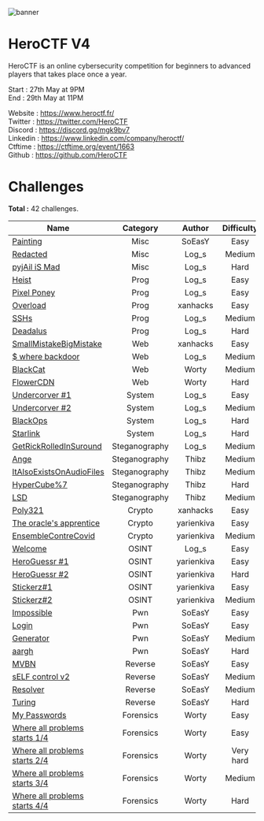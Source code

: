 ![banner](https://pbs.twimg.com/profile_banners/815907006708060160/1586530306/1500x500)

# HeroCTF V4

HeroCTF is an online cybersecurity competition for beginners to advanced players that takes place once a year.

Start : 27th May at 9PM<br>
End : 29th May at 11PM

Website : https://www.heroctf.fr/<br>
Twitter : https://twitter.com/HeroCTF<br>
Discord : https://discord.gg/mgk9bv7<br>
Linkedin : https://www.linkedin.com/company/heroctf/<br>
Ctftime : https://ctftime.org/event/1663<br>
Github : https://github.com/HeroCTF

# Challenges

**Total :** 42 challenges.

| Name                                                                    | Category      | Author     | Difficulty  | Done |
|-------------------------------------------------------------------------|:-------------:|:----------:|:-----------:|:----:|
| [Painting](Misc/Painting)                                               | Misc          | SoEasY     | Easy        |  ✅  |
| [Redacted](Misc/Redacted/)                                              | Misc          | Log\_s     | Medium      |  ✅  |
| [pyjAil iS Mad](Misc/pyjAil_iS_Mad/)                                    | Misc          | Log\_s     | Hard        |  ✅  |
| [Heist](Prog/heist/)                                                    | Prog          | Log\_s     | Easy        |  ✅  |
| [Pixel Poney](Prog/pixel_poney/)                                        | Prog          | Log\_s     | Easy        |  ✅  |
| [Overload](Prog/Overload/)                                              | Prog          | xanhacks   | Easy        |  ✅  |
| [SSHs](Prog/SSHs/)                                                      | Prog          | Log\_s     | Medium      |  ✅  |
| [Deadalus](Prog/deadalus/)                                              | Prog          | Log\_s     | Hard        |  ✅  |
| [SmallMistakeBigMistake](Web/SmallMistakeBigMistake/)                   | Web           | xanhacks   | Easy        |  ✅  |
| [$ where backdoor](Web/whereBackdoor/)                                  | Web           | Log\_s     | Medium      |  ✅  |
| [BlackCat](Web/BlackCat/)                                               | Web           | Worty      | Medium      |  ✅  |
| [FlowerCDN](Web/FlowerCDN/)                                             | Web           | Worty      | Hard        |  ✅  |
| [Undercorver #1](System/undercover1/)                                   | System        | Log\_s     | Easy        |  ✅  |
| [Undercorver #2](System/undercover2/)                                   | System        | Log\_s     | Medium      |  ✅  |
| [BlackOps](System/BlackOps/)                                            | System        | Log\_s     | Hard        |  ✅  |
| [Starlink](System/Starlink/)                                            | System        | Log\_s     | Hard        |  ✅  |
| [GetRickRolledInSuround](Steganography/GetRickRolledInSuround/)         | Steganography | Log\_s     | Medium      |  ✅  |
| [Ange](Steganography/Ange/)                                             | Steganography | Thibz      | Medium      |  ✅  |
| [ItAlsoExistsOnAudioFiles](Steganography/ItAlsoExistsOnAudioFiles/)     | Steganography | Thibz      | Medium      |  ✅  |
| [HyperCube%7](Steganography/HyperCube7/)                                | Steganography | Thibz      | Hard        |  ✅  |
| [LSD](Steganography/LSD/)                                               | Steganography | Thibz      | Medium      |  ✅  |
| [Poly321](Crypto/Poly321/)                                              | Crypto        | xanhacks   | Easy        |  ✅  |
| [The oracle's apprentice](Crypto/Oracles_apprentice/)                   | Crypto        | yarienkiva | Easy        |  ✅  |
| [EnsembleContreCovid](Crypto/EnsembleContreCovid/)                      | Crypto        | yarienkiva | Medium      |  ❌  |
| [Welcome](OSINT/welcome/)                                               | OSINT         | Log\_s     | Easy        |  ✅  |
| [HeroGuessr #1](OSINT/HeroGuessr#1/)                                    | OSINT         | yarienkiva | Easy        |  ✅  |
| [HeroGuessr #2](OSINT/HeroGuessr#2/)                                    | OSINT         | yarienkiva | Hard        |  ✅  |
| [Stickerz#1](OSINT/Stickerz1/)                                          | OSINT         | yarienkiva | Easy        |  ✅  |
| [Stickerz#2](OSINT/Stickerz2/)                                          | OSINT         | yarienkiva | Medium      |  ✅  |
| [Impossible](Pwn/Impossible/)                                           | Pwn           | SoEasY     | Easy        |  ✅  |
| [Login](Pwn/Login/)                                                     | Pwn           | SoEasY     | Easy        |  ✅  |
| [Generator](Pwn/Generator)                                              | Pwn           | SoEasY     | Medium      |  ✅  |
| [aargh](Pwn/aargh/)                                                     | Pwn           | SoEasY     | Hard        |  ✅  |
| [MVBN](Reverse/MVBN/)                                                   | Reverse       | SoEasY     | Easy        |  ✅  |
| [sELF control v2](Reverse/sELF_control_v2/)                             | Reverse       | SoEasY     | Medium      |  ❌  |
| [Resolver](Reverse/Resolver/)                                           | Reverse       | SoEasY     | Medium      |  ✅  |
| [Turing](Reverse/Turing/)                                               | Reverse       | SoEasY     | Hard        |  ❌  |
| [My Passwords](Forensics/MyPasswords)				                      | Forensics     | Worty      | Easy        |  ✅  |
| [Where all problems starts 1/4](Forensics/Where_All_Problem_Starts_1-4) | Forensics     | Worty      | Easy        |  ✅  |
| [Where all problems starts 2/4](Forensics/Where_All_Problem_Starts_2-4) | Forensics     | Worty      | Very hard   |  ✅  |
| [Where all problems starts 3/4](Forensics/Where_All_Problem_Starts_3-4) | Forensics     | Worty      | Medium      |  ✅  |
| [Where all problems starts 4/4](Forensics/Where_All_Problem_Starts_4-4) | Forensics     | Worty      | Hard        |  ✅  |
